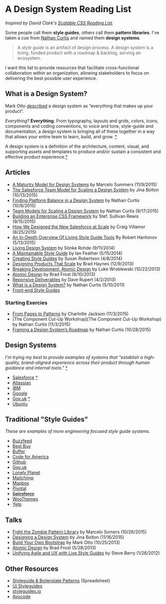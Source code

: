 # A Design System Reading List

*Inspired by David Clark's [Scalable CSS Reading List](https://github.com/davidtheclark/scalable-css-reading-list).*

Some people call them **style guides**, others call them **pattern libraries**. I've taken a cue from [Nathan Curtis](https://twitter.com/nathanacurtis/status/656829204235972608) and named them **design systems**.

> A *style guide* is an artifact of design process. A *design system* is a living, funded product with a roadmap & backlog, serving an ecosystem.

I want this list to provide resources that facilitate cross-functional collaboration within an organization, allowing stakeholders to focus on delivering the best possible user experience.

## What is a Design System?

Mark Otto [described](https://speakerdeck.com/mdo/build-your-own-bootstrap?slide=16) a design system as “everything that makes up your product”.

*Everything*? **Everything**. From typography, layouts and grids, colors, icons, components and coding conventions, to voice and tone, style-guide and documentation, a design system is bringing all of these together in a way that allows your entire team to learn, build, and grow. [*](https://css-tricks.com/design-systems-building-future/) 

A design system is a definition of the architecture, content, visual, and supporting assets and templates to produce and/or sustain a consistent and effective product experience.[*](http://www.eightshapes.com/blog/2011/05/10/what-is-a-design-system/)

## Articles

- [A Maturity Model for Design Systems](https://medium.com/@marcelosomers/a-maturity-model-for-design-systems-93fff522c3ba#.xtwz0kfd9) by Marcelo Summers (11/9/2015)
- [The Salesforce Team Model for Scaling a Design System](https://medium.com/salesforce-ux/the-salesforce-team-model-for-scaling-a-design-system-d89c2a2d404b#.p9ld89gpf) by Jina Bolton (10/13/2015)
- [Finding Platform Balance in a Design System](https://medium.com/eightshapes-llc/finding-platform-balance-in-a-design-system-47eaae48de98#.jxgt4cha1) by Nathan Curtis (10/9/2015)
- [Team Models for Scaling a Design System](https://medium.com/eightshapes-llc/team-models-for-scaling-a-design-system-2cf9d03be6a0#.q00vmfebw) by Nathan Curtis (9/17/2015)
- [Building an Enterprise CSS Framework](https://medium.com/salesforce-ux/building-an-enterprise-framework-is-hard-1e8d8b33e082#.ye72nn893) by Stef. Sullivan Rewis (9/15/2015)
- [How We Designed the New Salesforce at Scale](https://medium.com/salesforce-ux/how-we-designed-the-new-salesforce-at-scale-6d3607fd92e5#.buf2ljmvx) by Craig Villamor (8/25/2015)
- [An In-Depth Overview Of Living Style Guide Tools](http://www.smashingmagazine.com/2015/04/an-in-depth-overview-of-living-style-guide-tools/) By Robert Haritonov (5/13/2015)
- [Living Design System](https://medium.com/salesforce-ux/living-design-system-3ab1f2280ef7#.uy5oc93i0) by Sönke Rohde (9/11/2014)
- [A Maintainable Style Guide](http://ianfeather.co.uk/a-maintainable-style-guide/) by Ian Feather (5/15/2014)
- [Creating Style Guides](http://alistapart.com/article/creating-style-guides) by Susan Robertson (4/8/2014)
- [Designing Products That Scale](https://medium.com/salesforce-ux/designing-products-that-scale-c8f3001f709b#.wiw661fw0) by Brad Haynes (12/9/2013)
- [Breaking Development: Atomic Design](http://www.lukew.com/ff/entry.asp?1809) by Luke Wroblewski (10/22/2013)
- [Atomic Design](http://bradfrost.com/blog/post/atomic-web-design/) by Brad Frost (6/10/2013)
- [Reponsive Deliverables](http://daverupert.com/2013/04/responsive-deliverables/) by Dave Rupert (4/2/2013)
- [What is a Design System?](http://www.eightshapes.com/blog/2011/05/10/what-is-a-design-system/) by Nathan Curtis (5/10/2011)
- [Front-end Style Guides]()

### Starting Exercies

- [From Pages to Patterns](http://alistapart.com/article/from-pages-to-patterns-an-exercise-for-everyone) by Charlotte Jackson (11/3/2015)
- [The Component Cut-Up Workshop](The Component Cut-Up Workshop) by Nathan Curtis (11/3/2015)
- [Framing a Design System’s Roadmap](https://medium.com/eightshapes-llc/what-s-will-your-design-system-deliver-4b81d41be0d4#.4ezwyp5d0) by Nathan Curtis (10/28/2015)

## Design Systems

*I'm trying my best to provide examples of systems that "establish a high-quality, brand-aligned experience across their product through human guidance and internal tools."* [*](https://medium.com/salesforce-ux/the-salesforce-team-model-for-scaling-a-design-system-d89c2a2d404b#.ho0kz31s6)

- [Salesforce](https://www.lightningdesignsystem.com/) [*](https://developer.salesforce.com/trailhead/module/lightning_design_system)
- [Atlassian](https://design.atlassian.com/)
- [IBM](https://www.ibm.com/design/language/)
- [Google](https://www.google.com/design/spec/material-design/introduction.html)
- [Gov.uk](https://www.gov.uk/service-manual/browse) [*](https://gdstechnology.blog.gov.uk/2014/12/11/govuk-living-style-guide/)
- [Ubuntu](https://design.ubuntu.com/)

## Traditional "Style Guides"
*These are examples of more engineering focused style guide systems.*

- [Buzzfeed](http://solid.buzzfeed.com/)
- [Best Buy](http://bbybranddidentity.com/guidelines-bby/brand-examples/)
- [Buffer](https://bufferapp.com/style-guide)
- [Code for America](http://codeforamerica.clearleft.com/)
- [Github](http://primercss.io/)
- [Gov.uk](https://www.gov.uk/service-manual/browse)
- [Lonely Planet](http://rizzo.lonelyplanet.com/styleguide/design-elements/colours) 
- [Mailchimp](http://ux.mailchimp.com/patterns)
- [Mapbox](https://www.mapbox.com/base/)
- [Pivotal](https://console.run.pivotal.io/style_guide)
- ~~[Salesforce](http://sfdc-styleguide.herokuapp.com/)~~
- [WooThemes](http://www.woothemes.com/style-guide/)
- [Yelp](http://www.yelp.com/styleguide)


## Talks

- [Fight the Zombie Pattern Library](https://speakerdeck.com/marcelosomers/fight-the-zombie-pattern-library-css-dev-conf-2015) by Marcelo Somers (10/26/2015)
- [Designing a Design System](https://speakerdeck.com/jina/designing-a-design-system) by Jina Bolton (11/16/2015)
- [Build Your Own Bootstrap](https://speakerdeck.com/mdo/build-your-own-bootstrap) by Mark Otto (10/25/2013)
- [Atomic Design](http://www.slideshare.net/bradfrostweb/atomic-design) by Brad Frost (5/28/2013)
- [Unifying Agile and UX with Live Style Guides](https://speakerdeck.com/thoughtmerchant/unifying-agile-and-ux-with-live-style-guides) by Steve Berry (1/26/2012)

## Other Resources

- [Styleguide & Boilerplate Patterns](https://docs.google.com/spreadsheet/ccc?key=0AiN0QfBTPpOCdDFjWlM0eU1ra21XanZkekxGbjA2WWc&usp=sharing) (Spreadsheet)
- [UI Styleguides](http://kevinformatics.com/ui-styleguides/)
- [styleguides.io](http://styleguides.io/)
- [Avocode](http://avocode.com/)
